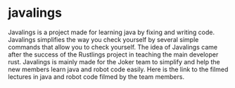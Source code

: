 # javalings
Javalings is a project made for learning java by fixing and writing code.
Javalings simplifies the way you check yourself by several simple commands that allow you to check yourself.
The idea of Javalings came after the success of the Rustlings project in teaching the main developer rust. 
Javalings is mainly made for the Joker team to simplify and help the new members learn java and robot code easily.
Here is the link to the filmed lectures in java and robot code filmed by the team members.

